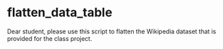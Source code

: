 # flatten_data_table

Dear student, please use this script to flatten the Wikipedia dataset that is provided for the class project.
